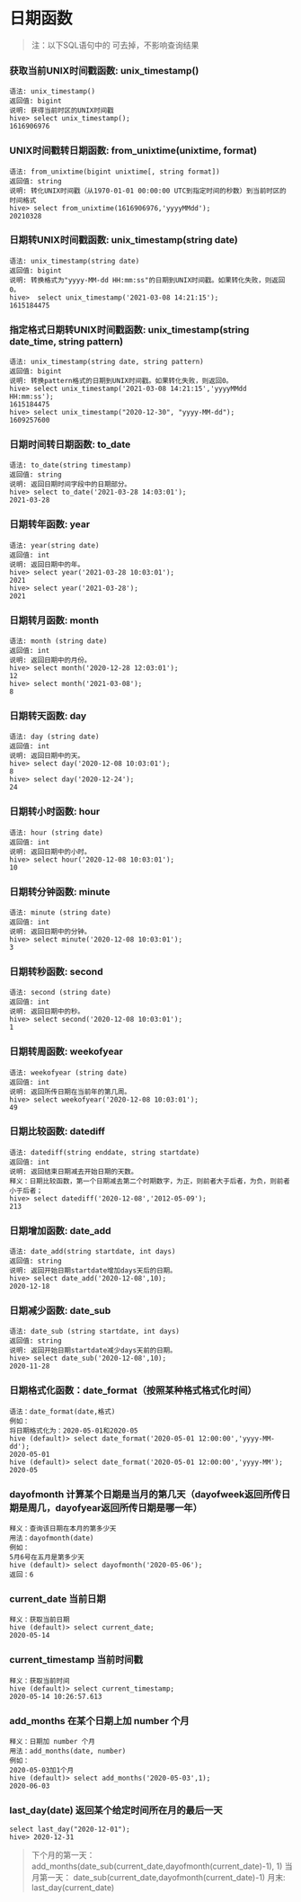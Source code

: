 # 日期函数
>注：以下SQL语句中的 可去掉，不影响查询结果

### 获取当前UNIX时间戳函数: unix_timestamp()
```hql
语法: unix_timestamp()
返回值: bigint
说明: 获得当前时区的UNIX时间戳
hive> select unix_timestamp();
1616906976
```
### UNIX时间戳转日期函数: from_unixtime(unixtime, format)
```hql
语法: from_unixtime(bigint unixtime[, string format])
返回值: string
说明: 转化UNIX时间戳（从1970-01-01 00:00:00 UTC到指定时间的秒数）到当前时区的时间格式
hive> select from_unixtime(1616906976,'yyyyMMdd');
20210328
```
### 日期转UNIX时间戳函数: unix_timestamp(string date)
```hql
语法: unix_timestamp(string date)
返回值: bigint
说明: 转换格式为"yyyy-MM-dd HH:mm:ss"的日期到UNIX时间戳。如果转化失败，则返回0。
hive>  select unix_timestamp('2021-03-08 14:21:15');
1615184475
```
### 指定格式日期转UNIX时间戳函数: unix_timestamp(string date_time, string pattern)
```hql
语法: unix_timestamp(string date, string pattern)
返回值: bigint
说明: 转换pattern格式的日期到UNIX时间戳。如果转化失败，则返回0。
hive> select unix_timestamp('2021-03-08 14:21:15','yyyyMMdd HH:mm:ss');
1615184475
hive> select unix_timestamp("2020-12-30", "yyyy-MM-dd");
1609257600
```
### 日期时间转日期函数: to_date
```hql
语法: to_date(string timestamp)
返回值: string
说明: 返回日期时间字段中的日期部分。
hive> select to_date('2021-03-28 14:03:01');
2021-03-28
```
### 日期转年函数: year
```hql
语法: year(string date)
返回值: int
说明: 返回日期中的年。
hive> select year('2021-03-28 10:03:01');
2021
hive> select year('2021-03-28');
2021
```
### 日期转月函数: month
```hql
语法: month (string date)
返回值: int
说明: 返回日期中的月份。
hive> select month('2020-12-28 12:03:01');
12
hive> select month('2021-03-08');
8
```
### 日期转天函数: day
```hql
语法: day (string date)
返回值: int
说明: 返回日期中的天。
hive> select day('2020-12-08 10:03:01');
8
hive> select day('2020-12-24');
24
```
### 日期转小时函数: hour
```hql
语法: hour (string date)
返回值: int
说明: 返回日期中的小时。
hive> select hour('2020-12-08 10:03:01');
10
```
### 日期转分钟函数: minute
```hql
语法: minute (string date)
返回值: int
说明: 返回日期中的分钟。
hive> select minute('2020-12-08 10:03:01');
3
```
### 日期转秒函数: second
```hql
语法: second (string date)
返回值: int
说明: 返回日期中的秒。
hive> select second('2020-12-08 10:03:01');
1
```
### 日期转周函数: weekofyear
```hql
语法: weekofyear (string date)
返回值: int
说明: 返回所传日期在当前年的第几周。
hive> select weekofyear('2020-12-08 10:03:01');
49
```
### 日期比较函数: datediff
```hql
语法: datediff(string enddate, string startdate)
返回值: int
说明: 返回结束日期减去开始日期的天数。
释义：日期比较函数，第一个日期减去第二个时期数字，为正，则前者大于后者，为负，则前者小于后者；
hive> select datediff('2020-12-08','2012-05-09');
213
```
### 日期增加函数: date_add
```hql
语法: date_add(string startdate, int days)
返回值: string
说明: 返回开始日期startdate增加days天后的日期。
hive> select date_add('2020-12-08',10);
2020-12-18
```
### 日期减少函数: date_sub
```hql
语法: date_sub (string startdate, int days)
返回值: string
说明: 返回开始日期startdate减少days天前的日期。
hive> select date_sub('2020-12-08',10);
2020-11-28
```

### 日期格式化函数：date_format（按照某种格式格式化时间）
```hql
语法：date_format(date,格式)
例如：
将日期格式化为：2020-05-01和2020-05
hive (default)> select date_format('2020-05-01 12:00:00','yyyy-MM-dd');
2020-05-01
hive (default)> select date_format('2020-05-01 12:00:00','yyyy-MM');
2020-05
```

### dayofmonth 计算某个日期是当月的第几天（dayofweek返回所传日期是周几，dayofyear返回所传日期是哪一年）
```hql
释义：查询该日期在本月的第多少天
用法：dayofmonth(date)
例如：
5月6号在五月是第多少天
hive (default)> select dayofmonth('2020-05-06');
返回：6
```

### current_date 当前日期
```hql
释义：获取当前日期
hive (default)> select current_date;
2020-05-14
```

### current_timestamp 当前时间戳
```hql
释义：获取当前时间
hive (default)> select current_timestamp;
2020-05-14 10:26:57.613
```

### add_months 在某个日期上加 number 个月
```hql
释义：日期加 number 个月
用法：add_months(date, number)
例如：
2020-05-03加1个月
hive (default)> select add_months('2020-05-03',1);
2020-06-03
```

### last_day(date) 返回某个给定时间所在月的最后一天
```hql
select last_day("2020-12-01");
hive> 2020-12-31
```

>下个月的第一天：
>add_months(date_sub(current_date,dayofmonth(current_date)-1), 1)
>当月第一天：
>date_sub(current_date,dayofmonth(current_date)-1)
>月末: 
>last_day(current_date)